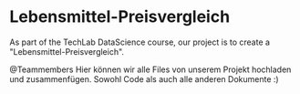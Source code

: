 # Lebensmittel-Preisvergleich
As part of the TechLab DataScience course, our project is to create a "Lebensmittel-Preisvergleich". 

@Teammembers
Hier können wir alle Files von unserem Projekt hochladen und zusammenfügen. Sowohl Code als auch alle anderen Dokumente :)
